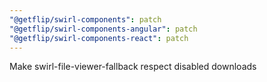 ```yaml
---
"@getflip/swirl-components": patch
"@getflip/swirl-components-angular": patch
"@getflip/swirl-components-react": patch
---
```


Make swirl-file-viewer-fallback respect disabled downloads
